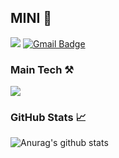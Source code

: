 

##  MINI 💖
 <a href="https://velog.io/@vvkkiie" target="_blank"><img src="https://img.shields.io/badge/Velog-20C997?style=flat-square&logo=Velog&logoColor=white&link=https://velog.io/@vvkkiie"/></a> [![Gmail Badge](https://img.shields.io/badge/Gmail-d14836?style=flat-square&logo=Gmail&logoColor=white&link=mailto:minnnidev@gmail.com)](mailto:minnnidev@gmail.com)
 

### Main Tech ⚒️

<img src="https://img.shields.io/badge/Swift-F05138?style=flat-square&logo=Swift&logoColor=white"/></a>



### GitHub Stats 📈

![Anurag's github stats](https://github-readme-stats.vercel.app/api?username=minnnidev&show_icons=true&theme=discord_old_blurple)

